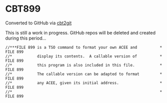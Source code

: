 # CBT899
Converted to GitHub via [cbt2git](https://github.com/wizardofzos/cbt2git)

This is still a work in progress. GitHub repos will be deleted and created during this period...

```
//***FILE 899 is a TSO command to format your own ACEE and          *   FILE 899
//*           display its contents.  A callable version of          *   FILE 899
//*           this program is also included in this file.           *   FILE 899
//*           The callable version can be adapted to format         *   FILE 899
//*           any ACEE, given its initial address.                  *   FILE 899
//*                                                                 *   FILE 899
```
